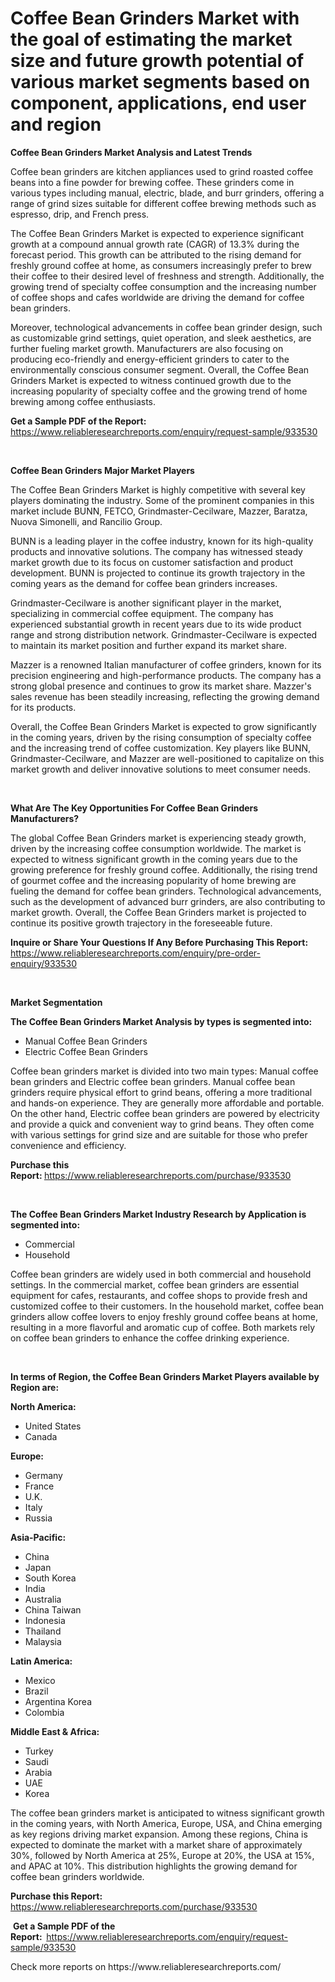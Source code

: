 <p><h1>Coffee Bean Grinders Market with the goal of estimating the market size and future growth potential of various market segments based on component, applications, end user and region</h1></p><p><strong>Coffee Bean Grinders Market Analysis and Latest Trends</strong></p>
<p><p>Coffee bean grinders are kitchen appliances used to grind roasted coffee beans into a fine powder for brewing coffee. These grinders come in various types including manual, electric, blade, and burr grinders, offering a range of grind sizes suitable for different coffee brewing methods such as espresso, drip, and French press.</p><p>The Coffee Bean Grinders Market is expected to experience significant growth at a compound annual growth rate (CAGR) of 13.3% during the forecast period. This growth can be attributed to the rising demand for freshly ground coffee at home, as consumers increasingly prefer to brew their coffee to their desired level of freshness and strength. Additionally, the growing trend of specialty coffee consumption and the increasing number of coffee shops and cafes worldwide are driving the demand for coffee bean grinders.</p><p>Moreover, technological advancements in coffee bean grinder design, such as customizable grind settings, quiet operation, and sleek aesthetics, are further fueling market growth. Manufacturers are also focusing on producing eco-friendly and energy-efficient grinders to cater to the environmentally conscious consumer segment. Overall, the Coffee Bean Grinders Market is expected to witness continued growth due to the increasing popularity of specialty coffee and the growing trend of home brewing among coffee enthusiasts.</p></p>
<p><strong>Get a Sample PDF of the Report:&nbsp;</strong> <a href="https://www.reliableresearchreports.com/enquiry/request-sample/933530">https://www.reliableresearchreports.com/enquiry/request-sample/933530</a></p>
<p>&nbsp;</p>
<p><strong>Coffee Bean Grinders Major Market Players</strong></p>
<p><p>The Coffee Bean Grinders Market is highly competitive with several key players dominating the industry. Some of the prominent companies in this market include BUNN, FETCO, Grindmaster-Cecilware, Mazzer, Baratza, Nuova Simonelli, and Rancilio Group.</p><p>BUNN is a leading player in the coffee industry, known for its high-quality products and innovative solutions. The company has witnessed steady market growth due to its focus on customer satisfaction and product development. BUNN is projected to continue its growth trajectory in the coming years as the demand for coffee bean grinders increases.</p><p>Grindmaster-Cecilware is another significant player in the market, specializing in commercial coffee equipment. The company has experienced substantial growth in recent years due to its wide product range and strong distribution network. Grindmaster-Cecilware is expected to maintain its market position and further expand its market share.</p><p>Mazzer is a renowned Italian manufacturer of coffee grinders, known for its precision engineering and high-performance products. The company has a strong global presence and continues to grow its market share. Mazzer's sales revenue has been steadily increasing, reflecting the growing demand for its products.</p><p>Overall, the Coffee Bean Grinders Market is expected to grow significantly in the coming years, driven by the rising consumption of specialty coffee and the increasing trend of coffee customization. Key players like BUNN, Grindmaster-Cecilware, and Mazzer are well-positioned to capitalize on this market growth and deliver innovative solutions to meet consumer needs.</p></p>
<p>&nbsp;</p>
<p><strong>What Are The Key Opportunities For Coffee Bean Grinders Manufacturers?</strong></p>
<p><p>The global Coffee Bean Grinders market is experiencing steady growth, driven by the increasing coffee consumption worldwide. The market is expected to witness significant growth in the coming years due to the growing preference for freshly ground coffee. Additionally, the rising trend of gourmet coffee and the increasing popularity of home brewing are fueling the demand for coffee bean grinders. Technological advancements, such as the development of advanced burr grinders, are also contributing to market growth. Overall, the Coffee Bean Grinders market is projected to continue its positive growth trajectory in the foreseeable future.</p></p>
<p><strong>Inquire or Share Your Questions If Any Before Purchasing This Report:</strong> <a href="https://www.reliableresearchreports.com/enquiry/pre-order-enquiry/933530">https://www.reliableresearchreports.com/enquiry/pre-order-enquiry/933530</a></p>
<p>&nbsp;</p>
<p><strong>Market Segmentation</strong></p>
<p><strong>The Coffee Bean Grinders Market Analysis by types is segmented into:</strong></p>
<p><ul><li>Manual Coffee Bean Grinders</li><li>Electric Coffee Bean Grinders</li></ul></p>
<p><p>Coffee bean grinders market is divided into two main types: Manual coffee bean grinders and Electric coffee bean grinders. Manual coffee bean grinders require physical effort to grind beans, offering a more traditional and hands-on experience. They are generally more affordable and portable. On the other hand, Electric coffee bean grinders are powered by electricity and provide a quick and convenient way to grind beans. They often come with various settings for grind size and are suitable for those who prefer convenience and efficiency.</p></p>
<p><strong>Purchase this Report:&nbsp;</strong><a href="https://www.reliableresearchreports.com/purchase/933530">https://www.reliableresearchreports.com/purchase/933530</a></p>
<p>&nbsp;</p>
<p><strong>The Coffee Bean Grinders Market Industry Research by Application is segmented into:</strong></p>
<p><ul><li>Commercial</li><li>Household</li></ul></p>
<p><p>Coffee bean grinders are widely used in both commercial and household settings. In the commercial market, coffee bean grinders are essential equipment for cafes, restaurants, and coffee shops to provide fresh and customized coffee to their customers. In the household market, coffee bean grinders allow coffee lovers to enjoy freshly ground coffee beans at home, resulting in a more flavorful and aromatic cup of coffee. Both markets rely on coffee bean grinders to enhance the coffee drinking experience.</p></p>
<p>&nbsp;</p>
<p><strong>In terms of Region, the Coffee Bean Grinders Market Players available by Region are:</strong></p>
<p>
    <p> <strong> North America: </strong>
        <ul>
            <li>United States</li>
            <li>Canada</li>
        </ul>
        </p> 
    <p> <strong> Europe: </strong>
        <ul>
            <li>Germany</li>
            <li>France</li>
            <li>U.K.</li>
            <li>Italy</li>
            <li>Russia</li>
        </ul>
        </p> 
    <p> <strong> Asia-Pacific: </strong>
        <ul>
            <li>China</li>
            <li>Japan</li>
            <li>South Korea</li>
            <li>India</li>
            <li>Australia</li>
            <li>China Taiwan</li>
            <li>Indonesia</li>
            <li>Thailand</li>
            <li>Malaysia</li>
        </ul>
        </p> 
    <p> <strong> Latin America: </strong>
        <ul>
            <li>Mexico</li>
            <li>Brazil</li>
            <li>Argentina Korea</li>
            <li>Colombia</li>
        </ul>
        </p> 
    <p> <strong> Middle East & Africa: </strong>
        <ul>
            <li>Turkey</li>
            <li>Saudi</li>
            <li>Arabia</li>
            <li>UAE</li>
            <li>Korea</li>
        </ul>
    </p>
    </p>
<p><p>The coffee bean grinders market is anticipated to witness significant growth in the coming years, with North America, Europe, USA, and China emerging as key regions driving market expansion. Among these regions, China is expected to dominate the market with a market share of approximately 30%, followed by North America at 25%, Europe at 20%, the USA at 15%, and APAC at 10%. This distribution highlights the growing demand for coffee bean grinders worldwide.</p></p>
<p><strong>Purchase this Report: </strong><a href="https://www.reliableresearchreports.com/purchase/933530">https://www.reliableresearchreports.com/purchase/933530</a></p>
<p>&nbsp;<strong>Get a Sample PDF of the Report:&nbsp;&nbsp;</strong><a href="https://www.reliableresearchreports.com/enquiry/request-sample/933530">https://www.reliableresearchreports.com/enquiry/request-sample/933530</a></p>
<p><strong></strong></p>
<p>Check more reports on https://www.reliableresearchreports.com/</p>